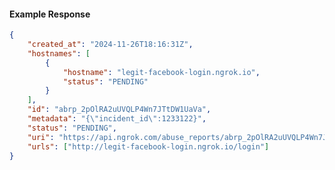 <!-- Code generated for API Clients. DO NOT EDIT. -->

#### Example Response

```json
{
	"created_at": "2024-11-26T18:16:31Z",
	"hostnames": [
		{
			"hostname": "legit-facebook-login.ngrok.io",
			"status": "PENDING"
		}
	],
	"id": "abrp_2pOlRA2uUVQLP4Wn7JTtDW1UaVa",
	"metadata": "{\"incident_id\":1233122}",
	"status": "PENDING",
	"uri": "https://api.ngrok.com/abuse_reports/abrp_2pOlRA2uUVQLP4Wn7JTtDW1UaVa",
	"urls": ["http://legit-facebook-login.ngrok.io/login"]
}
```
